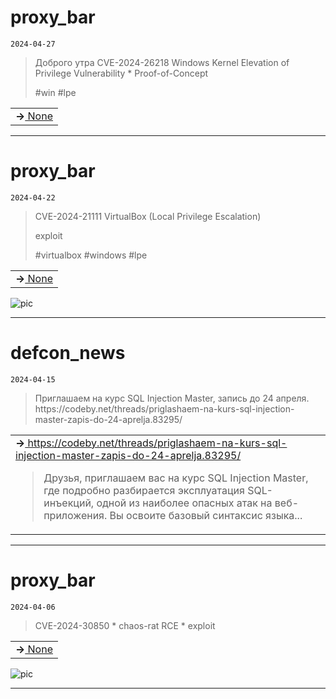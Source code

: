# proxy_bar
`2024-04-27`

<blockquote>
Доброго утра
CVE-2024-26218 Windows Kernel Elevation of Privilege Vulnerability
*
Proof-of-Concept

&#35;win &#35;lpe
</blockquote>

<table><tr><td><b>→</b><a href="None">
None
</a>
</td></tr></table>

---

# proxy_bar
`2024-04-22`

<blockquote>
CVE-2024-21111  VirtualBox (Local Privilege Escalation) 

exploit

&#35;virtualbox &#35;windows &#35;lpe
</blockquote>

<table><tr><td><b>→</b><a href="None">
None
</a>
</td></tr></table>

![pic](pictures/b584d74426da054da240298f9443cb9dd6de17626e026cc900b41e0a7e069a32.jpg)

---

# defcon_news
`2024-04-15`

<blockquote>
Приглашаем на курс SQL Injection Master, запись до 24 апреля.
https://codeby.net/threads/priglashaem-na-kurs-sql-injection-master-zapis-do-24-aprelja.83295/
</blockquote>

<table><tr><td><b>→</b><a href="https://codeby.net/threads/priglashaem-na-kurs-sql-injection-master-zapis-do-24-aprelja.83295/">
https://codeby.net/threads/priglashaem-na-kurs-sql-injection-master-zapis-do-24-aprelja.83295/
</a>
<blockquote>
Друзья, приглашаем вас на курс SQL Injection Master, где подробно разбирается эксплуатация SQL-инъекций, одной из наиболее опасных атак на веб-приложения. Вы освоите базовый синтаксис языка...
</blockquote>
</td></tr></table>

---

# proxy_bar
`2024-04-06`

<blockquote>
CVE-2024-30850
*
chaos-rat RCE
*
exploit
</blockquote>

<table><tr><td><b>→</b><a href="None">
None
</a>
</td></tr></table>

![pic](pictures/26a42fe0c67978ab60002738d44ddc385d1e59ecd2fcfcbbe17dd0f5524e8afe.jpg)

---

